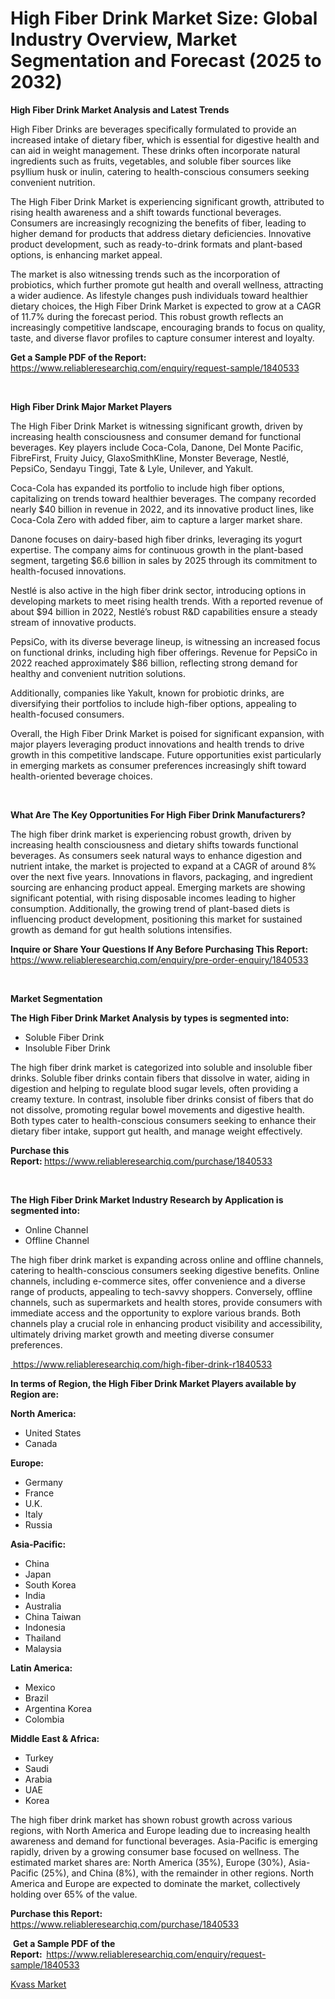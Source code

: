 <p><h1>High Fiber Drink Market Size: Global Industry Overview, Market Segmentation and Forecast (2025 to 2032)</h1></p><p><strong>High Fiber Drink Market Analysis and Latest Trends</strong></p>
<p><p>High Fiber Drinks are beverages specifically formulated to provide an increased intake of dietary fiber, which is essential for digestive health and can aid in weight management. These drinks often incorporate natural ingredients such as fruits, vegetables, and soluble fiber sources like psyllium husk or inulin, catering to health-conscious consumers seeking convenient nutrition.</p><p>The High Fiber Drink Market is experiencing significant growth, attributed to rising health awareness and a shift towards functional beverages. Consumers are increasingly recognizing the benefits of fiber, leading to higher demand for products that address dietary deficiencies. Innovative product development, such as ready-to-drink formats and plant-based options, is enhancing market appeal. </p><p>The market is also witnessing trends such as the incorporation of probiotics, which further promote gut health and overall wellness, attracting a wider audience. As lifestyle changes push individuals toward healthier dietary choices, the High Fiber Drink Market is expected to grow at a CAGR of 11.7% during the forecast period. This robust growth reflects an increasingly competitive landscape, encouraging brands to focus on quality, taste, and diverse flavor profiles to capture consumer interest and loyalty.</p></p>
<p><strong>Get a Sample PDF of the Report:&nbsp;</strong> <a href="https://www.reliableresearchiq.com/enquiry/request-sample/1840533?utm_campaign=2384&utm_medium=2&utm_source=Github&utm_content=ia&utm_term=14022025&utm_id=high-fiber-drink">https://www.reliableresearchiq.com/enquiry/request-sample/1840533</a></p>
<p>&nbsp;</p>
<p><strong>High Fiber Drink Major Market Players</strong></p>
<p><p>The High Fiber Drink Market is witnessing significant growth, driven by increasing health consciousness and consumer demand for functional beverages. Key players include Coca-Cola, Danone, Del Monte Pacific, FibreFirst, Fruity Juicy, GlaxoSmithKline, Monster Beverage, Nestlé, PepsiCo, Sendayu Tinggi, Tate & Lyle, Unilever, and Yakult.</p><p>Coca-Cola has expanded its portfolio to include high fiber options, capitalizing on trends toward healthier beverages. The company recorded nearly $40 billion in revenue in 2022, and its innovative product lines, like Coca-Cola Zero with added fiber, aim to capture a larger market share.</p><p>Danone focuses on dairy-based high fiber drinks, leveraging its yogurt expertise. The company aims for continuous growth in the plant-based segment, targeting $6.6 billion in sales by 2025 through its commitment to health-focused innovations.</p><p>Nestlé is also active in the high fiber drink sector, introducing options in developing markets to meet rising health trends. With a reported revenue of about $94 billion in 2022, Nestlé’s robust R&D capabilities ensure a steady stream of innovative products.</p><p>PepsiCo, with its diverse beverage lineup, is witnessing an increased focus on functional drinks, including high fiber offerings. Revenue for PepsiCo in 2022 reached approximately $86 billion, reflecting strong demand for healthy and convenient nutrition solutions.</p><p>Additionally, companies like Yakult, known for probiotic drinks, are diversifying their portfolios to include high-fiber options, appealing to health-focused consumers.</p><p>Overall, the High Fiber Drink Market is poised for significant expansion, with major players leveraging product innovations and health trends to drive growth in this competitive landscape. Future opportunities exist particularly in emerging markets as consumer preferences increasingly shift toward health-oriented beverage choices.</p></p>
<p>&nbsp;</p>
<p><strong>What Are The Key Opportunities For High Fiber Drink Manufacturers?</strong></p>
<p><p>The high fiber drink market is experiencing robust growth, driven by increasing health consciousness and dietary shifts towards functional beverages. As consumers seek natural ways to enhance digestion and nutrient intake, the market is projected to expand at a CAGR of around 8% over the next five years. Innovations in flavors, packaging, and ingredient sourcing are enhancing product appeal. Emerging markets are showing significant potential, with rising disposable incomes leading to higher consumption. Additionally, the growing trend of plant-based diets is influencing product development, positioning this market for sustained growth as demand for gut health solutions intensifies.</p></p>
<p><strong>Inquire or Share Your Questions If Any Before Purchasing This Report:</strong> <a href="https://www.reliableresearchiq.com/enquiry/pre-order-enquiry/1840533?utm_campaign=2384&utm_medium=2&utm_source=Github&utm_content=ia&utm_term=14022025&utm_id=high-fiber-drink">https://www.reliableresearchiq.com/enquiry/pre-order-enquiry/1840533</a></p>
<p>&nbsp;</p>
<p><strong>Market Segmentation</strong></p>
<p><strong>The High Fiber Drink Market Analysis by types is segmented into:</strong></p>
<p><ul><li>Soluble Fiber Drink</li><li>Insoluble Fiber Drink</li></ul></p>
<p><p>The high fiber drink market is categorized into soluble and insoluble fiber drinks. Soluble fiber drinks contain fibers that dissolve in water, aiding in digestion and helping to regulate blood sugar levels, often providing a creamy texture. In contrast, insoluble fiber drinks consist of fibers that do not dissolve, promoting regular bowel movements and digestive health. Both types cater to health-conscious consumers seeking to enhance their dietary fiber intake, support gut health, and manage weight effectively.</p></p>
<p><strong>Purchase this Report:&nbsp;</strong><a href="https://www.reliableresearchiq.com/purchase/1840533?utm_campaign=2384&utm_medium=2&utm_source=Github&utm_content=ia&utm_term=14022025&utm_id=high-fiber-drink">https://www.reliableresearchiq.com/purchase/1840533</a></p>
<p>&nbsp;</p>
<p><strong>The High Fiber Drink Market Industry Research by Application is segmented into:</strong></p>
<p><ul><li>Online Channel</li><li>Offline Channel</li></ul></p>
<p><p>The high fiber drink market is expanding across online and offline channels, catering to health-conscious consumers seeking digestive benefits. Online channels, including e-commerce sites, offer convenience and a diverse range of products, appealing to tech-savvy shoppers. Conversely, offline channels, such as supermarkets and health stores, provide consumers with immediate access and the opportunity to explore various brands. Both channels play a crucial role in enhancing product visibility and accessibility, ultimately driving market growth and meeting diverse consumer preferences.</p></p>
<p><a href="https://www.reliableresearchiq.com/high-fiber-drink-r1840533?utm_campaign=2384&utm_medium=2&utm_source=Github&utm_content=ia&utm_term=14022025&utm_id=high-fiber-drink">&nbsp;https://www.reliableresearchiq.com/high-fiber-drink-r1840533</a></p>
<p><strong>In terms of Region, the High Fiber Drink Market Players available by Region are:</strong></p>
<p>
    <p> <strong> North America: </strong>
        <ul>
            <li>United States</li>
            <li>Canada</li>
        </ul>
        </p> 
    <p> <strong> Europe: </strong>
        <ul>
            <li>Germany</li>
            <li>France</li>
            <li>U.K.</li>
            <li>Italy</li>
            <li>Russia</li>
        </ul>
        </p> 
    <p> <strong> Asia-Pacific: </strong>
        <ul>
            <li>China</li>
            <li>Japan</li>
            <li>South Korea</li>
            <li>India</li>
            <li>Australia</li>
            <li>China Taiwan</li>
            <li>Indonesia</li>
            <li>Thailand</li>
            <li>Malaysia</li>
        </ul>
        </p> 
    <p> <strong> Latin America: </strong>
        <ul>
            <li>Mexico</li>
            <li>Brazil</li>
            <li>Argentina Korea</li>
            <li>Colombia</li>
        </ul>
        </p> 
    <p> <strong> Middle East & Africa: </strong>
        <ul>
            <li>Turkey</li>
            <li>Saudi</li>
            <li>Arabia</li>
            <li>UAE</li>
            <li>Korea</li>
        </ul>
    </p>
    </p>
<p><p>The high fiber drink market has shown robust growth across various regions, with North America and Europe leading due to increasing health awareness and demand for functional beverages. Asia-Pacific is emerging rapidly, driven by a growing consumer base focused on wellness. The estimated market shares are: North America (35%), Europe (30%), Asia-Pacific (25%), and China (8%), with the remainder in other regions. North America and Europe are expected to dominate the market, collectively holding over 65% of the value.</p></p>
<p><strong>Purchase this Report: </strong><a href="https://www.reliableresearchiq.com/purchase/1840533?utm_campaign=2384&utm_medium=2&utm_source=Github&utm_content=ia&utm_term=14022025&utm_id=high-fiber-drink">https://www.reliableresearchiq.com/purchase/1840533</a></p>
<p>&nbsp;<strong>Get a Sample PDF of the Report:&nbsp;&nbsp;</strong><a href="https://www.reliableresearchiq.com/enquiry/request-sample/1840533?utm_campaign=2384&utm_medium=2&utm_source=Github&utm_content=ia&utm_term=14022025&utm_id=high-fiber-drink">https://www.reliableresearchiq.com/enquiry/request-sample/1840533</a></p>
<p><strong></strong></p>
<p><p><a href="https://github.com/donnettaletizia/Market-Research-Report-List-1/blob/main/kvass-market.md?utm_campaign=2384&utm_medium=2&utm_source=Github&utm_content=ia&utm_term=14022025&utm_id=high-fiber-drink">Kvass Market</a></p></p>